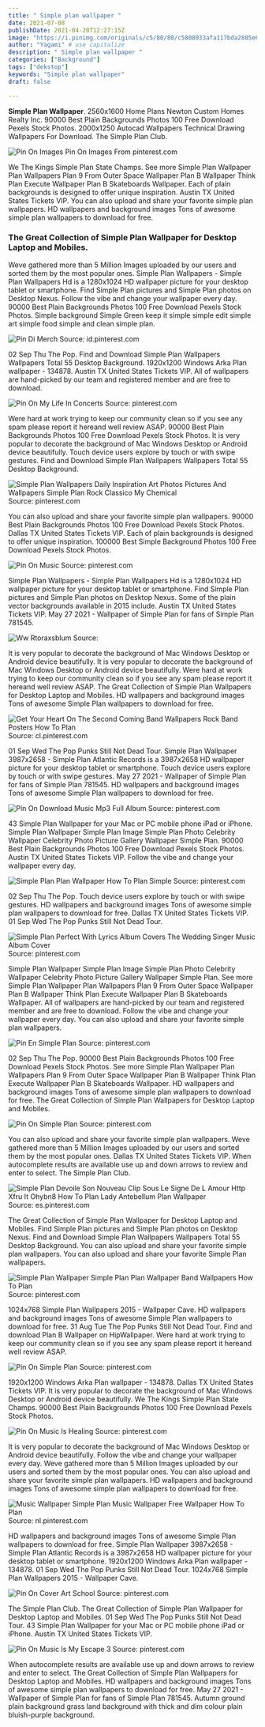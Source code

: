 ```yaml
---
title: " Simple plan wallpaper "
date: 2021-07-08
publishDate: 2021-04-20T12:27:15Z
image: "https://i.pinimg.com/originals/c5/80/80/c5808033afa117bda2805e6c7602aba2.jpg"
author: "Yagami" # use capitalize
description: " Simple plan wallpaper "
categories: ["Background"]
tags: ["dekstop"]
keywords: "Simple plan wallpaper"
draft: false

---
```



**Simple Plan Wallpaper**. 2560x1600 Home Plans Newton Custom Homes Realty Inc. 90000 Best Plain Backgrounds Photos 100 Free Download Pexels Stock Photos. 2000x1250 Autocad Wallpapers Technical Drawing Wallpapers For Download. The Simple Plan Club.

![Pin On Images](https://i.pinimg.com/originals/ba/1a/b5/ba1ab5d13faaf9cf88ef4d42f0df9d20.jpg "Pin On Images")
Pin On Images From pinterest.com


We The Kings Simple Plan State Champs. See more Simple Plan Wallpaper Plan Wallpapers Plan 9 From Outer Space Wallpaper Plan B Wallpaper Think Plan Execute Wallpaper Plan B Skateboards Wallpaper. Each of plain backgrounds is designed to offer unique inspiration. Austin TX United States Tickets VIP. You can also upload and share your favorite simple plan wallpapers. HD wallpapers and background images Tons of awesome simple plan wallpapers to download for free.

### The Great Collection of Simple Plan Wallpaper for Desktop Laptop and Mobiles.

Weve gathered more than 5 Million Images uploaded by our users and sorted them by the most popular ones. Simple Plan Wallpapers - Simple Plan Wallpapers Hd is a 1280x1024 HD wallpaper picture for your desktop tablet or smartphone. Find Simple Plan pictures and Simple Plan photos on Desktop Nexus. Follow the vibe and change your wallpaper every day. 90000 Best Plain Backgrounds Photos 100 Free Download Pexels Stock Photos. Simple background Simple Green keep it simple simple edit simple art simple food simple and clean simple plan.


![Pin Di Merch](https://i.pinimg.com/originals/03/2f/d4/032fd492f4a69e83ffa5e15172074125.jpg "Pin Di Merch")
Source: id.pinterest.com

02 Sep Thu The Pop. Find and Download Simple Plan Wallpapers Wallpapers Total 55 Desktop Background. 1920x1200 Windows Arka Plan wallpaper - 134878. Austin TX United States Tickets VIP. All of wallpapers are hand-picked by our team and registered member and are free to download.

![Pin On My Life In Concerts](https://i.pinimg.com/originals/fe/29/06/fe2906723ae2c77702c2ff720a446232.jpg "Pin On My Life In Concerts")
Source: pinterest.com

Were hard at work trying to keep our community clean so if you see any spam please report it hereand well review ASAP. 90000 Best Plain Backgrounds Photos 100 Free Download Pexels Stock Photos. It is very popular to decorate the background of Mac Windows Desktop or Android device beautifully. Touch device users explore by touch or with swipe gestures. Find and Download Simple Plan Wallpapers Wallpapers Total 55 Desktop Background.

![Simple Plan Wallpapers Daily Inspiration Art Photos Pictures And Wallpapers Simple Plan Rock Classico My Chemical](https://i.pinimg.com/originals/50/0e/ce/500eceb020b869058d8e01c1430d4cbd.jpg "Simple Plan Wallpapers Daily Inspiration Art Photos Pictures And Wallpapers Simple Plan Rock Classico My Chemical")
Source: pinterest.com

You can also upload and share your favorite simple plan wallpapers. 90000 Best Plain Backgrounds Photos 100 Free Download Pexels Stock Photos. Dallas TX United States Tickets VIP. Each of plain backgrounds is designed to offer unique inspiration. 100000 Best Simple Background Photos 100 Free Download Pexels Stock Photos.

![Pin On Music](https://i.pinimg.com/originals/7d/6b/9e/7d6b9e4f056ee6dc206d2a1012d5da69.jpg "Pin On Music")
Source: pinterest.com

Simple Plan Wallpapers - Simple Plan Wallpapers Hd is a 1280x1024 HD wallpaper picture for your desktop tablet or smartphone. Find Simple Plan pictures and Simple Plan photos on Desktop Nexus. Some of the plain vector backgrounds available in 2015 include. Austin TX United States Tickets VIP. May 27 2021 - Wallpaper of Simple Plan for fans of Simple Plan 781545.

![Ww Rtoraxsblum](https://i.pinimg.com/originals/9d/bc/a6/9dbca64f35ece9cc2328e62335eac413.png "Ww Rtoraxsblum")
Source: 

It is very popular to decorate the background of Mac Windows Desktop or Android device beautifully. It is very popular to decorate the background of Mac Windows Desktop or Android device beautifully. Were hard at work trying to keep our community clean so if you see any spam please report it hereand well review ASAP. The Great Collection of Simple Plan Wallpapers for Desktop Laptop and Mobiles. HD wallpapers and background images Tons of awesome Simple Plan wallpapers to download for free.

![Get Your Heart On The Second Coming Band Wallpapers Rock Band Posters How To Plan](https://i.pinimg.com/originals/3c/31/de/3c31de3663a6c1a0ff549a48b7eb4b80.jpg "Get Your Heart On The Second Coming Band Wallpapers Rock Band Posters How To Plan")
Source: cl.pinterest.com

01 Sep Wed The Pop Punks Still Not Dead Tour. Simple Plan Wallpaper 3987x2658 - Simple Plan Atlantic Records is a 3987x2658 HD wallpaper picture for your desktop tablet or smartphone. Touch device users explore by touch or with swipe gestures. May 27 2021 - Wallpaper of Simple Plan for fans of Simple Plan 781545. HD wallpapers and background images Tons of awesome Simple Plan wallpapers to download for free.

![Pin On Download Music Mp3 Full Album](https://i.pinimg.com/originals/78/3e/3d/783e3db67a06187d161ba47eecf4b668.jpg "Pin On Download Music Mp3 Full Album")
Source: pinterest.com

43 Simple Plan Wallpaper for your Mac or PC mobile phone iPad or iPhone. Simple Plan Wallpaper Simple Plan Image Simple Plan Photo Celebrity Wallpaper Celebrity Photo Picture Gallery Wallpaper Simple Plan. 90000 Best Plain Backgrounds Photos 100 Free Download Pexels Stock Photos. Austin TX United States Tickets VIP. Follow the vibe and change your wallpaper every day.

![Simple Plan Plan Wallpaper How To Plan Simple](https://i.pinimg.com/originals/11/a2/01/11a201a236d4429b520547414f1fdd49.jpg "Simple Plan Plan Wallpaper How To Plan Simple")
Source: pinterest.com

02 Sep Thu The Pop. Touch device users explore by touch or with swipe gestures. HD wallpapers and background images Tons of awesome simple plan wallpapers to download for free. Dallas TX United States Tickets VIP. 01 Sep Wed The Pop Punks Still Not Dead Tour.

![Simple Plan Perfect With Lyrics Album Covers The Wedding Singer Music Album Cover](https://i.pinimg.com/originals/c1/ca/da/c1cada0913b73a4387ea5e32859d0415.jpg "Simple Plan Perfect With Lyrics Album Covers The Wedding Singer Music Album Cover")
Source: pinterest.com

Simple Plan Wallpaper Simple Plan Image Simple Plan Photo Celebrity Wallpaper Celebrity Photo Picture Gallery Wallpaper Simple Plan. See more Simple Plan Wallpaper Plan Wallpapers Plan 9 From Outer Space Wallpaper Plan B Wallpaper Think Plan Execute Wallpaper Plan B Skateboards Wallpaper. All of wallpapers are hand-picked by our team and registered member and are free to download. Follow the vibe and change your wallpaper every day. You can also upload and share your favorite simple plan wallpapers.

![Pin En Simple Plan](https://i.pinimg.com/originals/39/f8/7c/39f87cff656be1f737e8ff7b7be1776d.jpg "Pin En Simple Plan")
Source: pinterest.com

02 Sep Thu The Pop. 90000 Best Plain Backgrounds Photos 100 Free Download Pexels Stock Photos. See more Simple Plan Wallpaper Plan Wallpapers Plan 9 From Outer Space Wallpaper Plan B Wallpaper Think Plan Execute Wallpaper Plan B Skateboards Wallpaper. HD wallpapers and background images Tons of awesome simple plan wallpapers to download for free. The Great Collection of Simple Plan Wallpapers for Desktop Laptop and Mobiles.

![Pin On Simple Plan](https://i.pinimg.com/originals/43/34/39/43343912a3b96030d8df7df1e82f44d9.jpg "Pin On Simple Plan")
Source: pinterest.com

You can also upload and share your favorite simple plan wallpapers. Weve gathered more than 5 Million Images uploaded by our users and sorted them by the most popular ones. Dallas TX United States Tickets VIP. When autocomplete results are available use up and down arrows to review and enter to select. The Simple Plan Club.

![Simple Plan Devoile Son Nouveau Clip Sous Le Signe De L Amour Http Xfru It Ohybn8 How To Plan Lady Antebellum Plan Wallpaper](https://i.pinimg.com/originals/c5/3c/b6/c53cb6fc65470f00800a144623b2a9e6.jpg "Simple Plan Devoile Son Nouveau Clip Sous Le Signe De L Amour Http Xfru It Ohybn8 How To Plan Lady Antebellum Plan Wallpaper")
Source: es.pinterest.com

The Great Collection of Simple Plan Wallpaper for Desktop Laptop and Mobiles. Find Simple Plan pictures and Simple Plan photos on Desktop Nexus. Find and Download Simple Plan Wallpapers Wallpapers Total 55 Desktop Background. You can also upload and share your favorite simple plan wallpapers. You can also upload and share your favorite Simple Plan wallpapers.

![Simple Plan Wallpaper Simple Plan Plan Wallpaper Band Wallpapers How To Plan](https://i.pinimg.com/originals/f4/da/db/f4dadbe23ed771c712086bfda381b834.jpg "Simple Plan Wallpaper Simple Plan Plan Wallpaper Band Wallpapers How To Plan")
Source: pinterest.com

1024x768 Simple Plan Wallpapers 2015 - Wallpaper Cave. HD wallpapers and background images Tons of awesome Simple Plan wallpapers to download for free. 31 Aug Tue The Pop Punks Still Not Dead Tour. Find and download Plan B Wallpaper on HipWallpaper. Were hard at work trying to keep our community clean so if you see any spam please report it hereand well review ASAP.

![Pin On Simple Plan](https://i.pinimg.com/originals/38/b4/05/38b405734dfc007456f474d5558beb32.jpg "Pin On Simple Plan")
Source: pinterest.com

1920x1200 Windows Arka Plan wallpaper - 134878. Dallas TX United States Tickets VIP. It is very popular to decorate the background of Mac Windows Desktop or Android device beautifully. We The Kings Simple Plan State Champs. 90000 Best Plain Backgrounds Photos 100 Free Download Pexels Stock Photos.

![Pin On Music Is Healing](https://i.pinimg.com/originals/42/1b/ce/421bce62593b4d35032632e36e06220b.jpg "Pin On Music Is Healing")
Source: pinterest.com

It is very popular to decorate the background of Mac Windows Desktop or Android device beautifully. Follow the vibe and change your wallpaper every day. Weve gathered more than 5 Million Images uploaded by our users and sorted them by the most popular ones. You can also upload and share your favorite simple plan wallpapers. HD wallpapers and background images Tons of awesome simple plan wallpapers to download for free.

![Music Wallpaper Simple Plan Music Wallpaper Free Wallpaper How To Plan](https://i.pinimg.com/originals/6f/a4/0a/6fa40ad3f6cb152b8fc49ad33fda4693.jpg "Music Wallpaper Simple Plan Music Wallpaper Free Wallpaper How To Plan")
Source: nl.pinterest.com

HD wallpapers and background images Tons of awesome Simple Plan wallpapers to download for free. Simple Plan Wallpaper 3987x2658 - Simple Plan Atlantic Records is a 3987x2658 HD wallpaper picture for your desktop tablet or smartphone. 1920x1200 Windows Arka Plan wallpaper - 134878. 01 Sep Wed The Pop Punks Still Not Dead Tour. 1024x768 Simple Plan Wallpapers 2015 - Wallpaper Cave.

![Pin On Cover Art School](https://i.pinimg.com/originals/e8/f5/37/e8f537d8ee417e81a3263bf1fc3e6dea.jpg "Pin On Cover Art School")
Source: pinterest.com

The Simple Plan Club. The Great Collection of Simple Plan Wallpaper for Desktop Laptop and Mobiles. 01 Sep Wed The Pop Punks Still Not Dead Tour. 43 Simple Plan Wallpaper for your Mac or PC mobile phone iPad or iPhone. Austin TX United States Tickets VIP.

![Pin On Music Is My Escape 3](https://i.pinimg.com/originals/c5/80/80/c5808033afa117bda2805e6c7602aba2.jpg "Pin On Music Is My Escape 3")
Source: pinterest.com

When autocomplete results are available use up and down arrows to review and enter to select. The Great Collection of Simple Plan Wallpapers for Desktop Laptop and Mobiles. HD wallpapers and background images Tons of awesome simple plan wallpapers to download for free. May 27 2021 - Wallpaper of Simple Plan for fans of Simple Plan 781545. Autumn ground plain background grass land background with thick and dim colour plain bluish-purple background.

